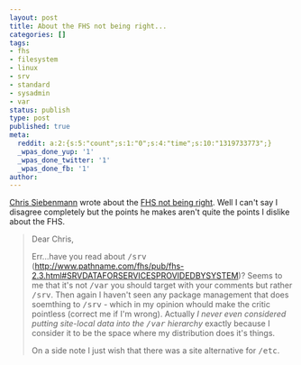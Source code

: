 ```yaml
---
layout: post
title: About the FHS not being right...
categories: []
tags:
- fhs
- filesystem
- linux
- srv
- standard
- sysadmin
- var
status: publish
type: post
published: true
meta:
  reddit: a:2:{s:5:"count";s:1:"0";s:4:"time";s:10:"1319733773";}
  _wpas_done_yup: '1'
  _wpas_done_twitter: '1'
  _wpas_done_fb: '1'
author: 
---
```

<p><a href="http://utcc.utoronto.ca/~cks/">Chris Siebenmann</a> wrote about the <a href="http://utcc.utoronto.ca/~cks/space/blog/linux/FHSNotAlwaysRight">FHS not being right</a>. Well I can't say I disagree completely but the points he makes aren't quite the points I dislike about the FHS.</p>
<blockquote><p>Dear Chris,</p>
<p>Err...have you read about <tt>/srv</tt> (<a title="/srv : Data for services provided by this system" href="http://www.pathname.com/fhs/pub/fhs-2.3.html#SRVDATAFORSERVICESPROVIDEDBYSYSTEM">http://www.pathname.com/fhs/pub/fhs-2.3.html#SRVDATAFORSERVICESPROVIDEDBYSYSTEM</a>)?
Seems to me that it's not <tt>/var</tt> you should target with your comments but rather <tt>/srv</tt>. Then again I haven't seen any package management that does soemthing to <tt>/srv</tt> - which in my opinion whould make the critic pointless (correct me if I'm wrong). Actually <em>I never even considered putting site-local data into the <tt>/var</tt> hierarchy</em> exactly because I consider it to be the space where my distribution does it's things.</p>
<p>On a side note I just wish that there was a site alternative for <tt>/etc</tt>.</p></blockquote>
